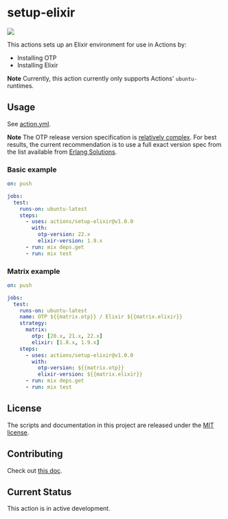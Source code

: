 # setup-elixir

[![](https://github.com/actions/setup-elixir/workflows/Test/badge.svg)](https://github.com/actions/setup-elixir/actions)

This actions sets up an Elixir environment for use in Actions by:

- Installing OTP
- Installing Elixir

**Note** Currently, this action currently only supports Actions' `ubuntu-` runtimes.

## Usage

See [action.yml](action.yml).

**Note** The OTP release version specification is [relatively
complex](http://erlang.org/doc/system_principles/versions.html#version-scheme).
For best results, the current recommendation is to use a full exact version
spec from the list available from [Erlang
Solutions](https://www.erlang-solutions.com/resources/download.html).

### Basic example

```yaml
on: push

jobs:
  test:
    runs-on: ubuntu-latest
    steps:
      - uses: actions/setup-elixir@v1.0.0
        with:
          otp-version: 22.x
          elixir-version: 1.9.x
      - run: mix deps.get
      - run: mix test
```

### Matrix example

```yaml
on: push

jobs:
  test:
    runs-on: ubuntu-latest
    name: OTP ${{matrix.otp}} / Elixir ${{matrix.elixir}}
    strategy:
      matrix:
        otp: [20.x, 21.x, 22.x]
        elixir: [1.8.x, 1.9.x]
    steps:
      - uses: actions/setup-elixir@v1.0.0
        with:
          otp-version: ${{matrix.otp}}
          elixir-version: ${{matrix.elixir}}
      - run: mix deps.get
      - run: mix test
```

## License

The scripts and documentation in this project are released under the [MIT license](LICENSE.md).

## Contributing

Check out [this doc](CONTRIBUTING.md).

## Current Status

This action is in active development.
